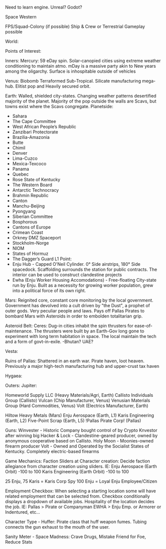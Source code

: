 Need to learn engine. Unreal? Godot?

Space Western

FPS/Squad-Colony (if possible)
Ship & Crew or Terrestrial Gameplay possible



World:

Points of Interest:

Inners:
Mercury: 59 eDay spin. Solar-canopied cities using extreme weather conditioning to maintain atmo. mDay is a massive party akin to New years among the oligarchy. Surface is inhospitable outside of vehicles

Venus: Biobomb Terraformed Sub-Tropical. Silicate manufacturing mega-hub. Elitist pop and Heavily secured orbit. 

Earth: Walled, shielded city-states. Changing weather patterns desertified majority of the planet. Majority of the pop outside the walls are Scavs, but towns exist where the Scavs congregate.
Planetside:
- Sahara
- The Cape Committee
- West African People’s Republic
- Zanzibari Protectorate
- Brazilia-Amazonia
- Butte
- Chimil
- Denver
- Lima-Cuzco
- Mexica-Texcoco
- Panama
- Quebec
- Rose State of Kentucky
- The Western Board
- Antarctic Technocracy
- Brahmin Republic
- Canton
- Manchu-Beijing
- Pyongyang
- Siberian Committee
- Bosphorous
- Cantons of Europe
- Crimean Coast
- Orkney DMZ Spaceport
- Stockholm-Norge
- NIOM
- States of Hormuz
- The Dagger’s Guard
L1 Point:
- Enju Hub - Capped O'Neil Cylinder. 0° Side airstrips, 180° Side spacedock. Scaffolding surrounds the station for public contracts. The interior can be used to construct clandestine projects
- Ewha (Enju Worker Housing Accomodations) - Free-floating City-state run by Enju. Built as a necessity for growing worker population, grew into a political force of its own right.


Mars: Reignited core, constant core monitoring by the local government. Government has devolved into a cult driven by "the Dust", a prophet of outer gods. Very peculiar people and laws. 
Pays off Pallas Pirates to bombard Mars with Asteroids in order to embolden totalitarian grip.

Asteroid Belt:
Ceres: Dug-in cities inhabit the spin thrusters for ease-of-maintenance. The thrusters were built by an Earth-Gov long gone to experiment with long term habitation in space. The local maintain the tech and a form of govt-in-exile. -Bhutan? UAE? 

Vesta:

Ruins of Pallas: Shattered in an earth war. Pirate haven, loot heaven. Previously a major high-tech manufacturing hub and upper-crust tax haven

Hygaea:


Outers:
Jupiter:



Homeworld Supply LLC (Heavy Materials/Agri, Earth)
Callisto Individuals Group (Callisto)
Vulcan (Chip Manufacturer, Venus)
Venusian Materials Group (Hard Commodities, Venus)
Volt (Electrics Manufacturer, Earth)

Hiltow Heavy Metals (Mars)
Enju Aerospace (Earth, L1)
Karis Engineering (Earth, L2)
Five-Point Scrap (Earth, L5)
!Pallas Pirate Corp! (Pallas)


Guns:
Winvester - Historic Company bought control of by Crypto Knvestor after winning big
Hacker & Lock - Clandestine-geared producer, owned by anonymous cooperative based on Callisto.
Holy Moon - Moonies-owned firearm producer
Volt - Owned and Operated by the Socialist States of Kentucky. Completely electric-based firearms



Game Mechanics:
Faction Sliders at Character creation: Decide faction allegiance from character creation using sliders.
IE: 
Enju Aerospace (Earth Orbit) -100 to 100
Karis Engineering (Earth Orbit) -100 to 100

25 Enju, 75 Karis = Karis Corp Spy
100 Enju = Loyal Enju Employee/Citizen


Employment Checkbox: When selecting a starting location some will have related employment that can be selected from. 
Checkbox conditionally displays a dropdown of available jobs. Hospitality of the location decides the job.
IE: 
Pallas > Pirate or Companyman
EWHA > Enju Emp. or Armorer or Indentured, etc…



Character Type - Huffer: Pirate class that huff weapon fumes. Tubing connects the gun exhaust to the mouth of the user.

Sanity Meter - Space Madness: Crave Drugs, Mistake Friend for Foe, Reduce Stats
